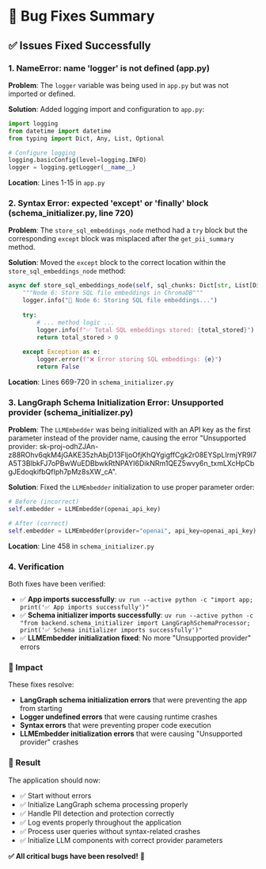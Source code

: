 # 🔧 Bug Fixes Summary

## ✅ **Issues Fixed Successfully**

### **1. NameError: name 'logger' is not defined (app.py)**

**Problem**: The `logger` variable was being used in `app.py` but was not imported or defined.

**Solution**: Added logging import and configuration to `app.py`:
```python
import logging
from datetime import datetime
from typing import Dict, Any, List, Optional

# Configure logging
logging.basicConfig(level=logging.INFO)
logger = logging.getLogger(__name__)
```

**Location**: Lines 1-15 in `app.py`

### **2. Syntax Error: expected 'except' or 'finally' block (schema_initializer.py, line 720)**

**Problem**: The `store_sql_embeddings_node` method had a `try` block but the corresponding `except` block was misplaced after the `get_pii_summary` method.

**Solution**: Moved the `except` block to the correct location within the `store_sql_embeddings_node` method:
```python
async def store_sql_embeddings_node(self, sql_chunks: Dict[str, List[Dict[str, Any]]]) -> bool:
    """Node 6: Store SQL file embeddings in ChromaDB"""
    logger.info("🔄 Node 6: Storing SQL file embeddings...")
    
    try:
        # ... method logic ...
        logger.info(f"✅ Total SQL embeddings stored: {total_stored}")
        return total_stored > 0
        
    except Exception as e:
        logger.error(f"❌ Error storing SQL embeddings: {e}")
        return False
```

**Location**: Lines 669-720 in `schema_initializer.py`

### **3. LangGraph Schema Initialization Error: Unsupported provider (schema_initializer.py)**

**Problem**: The `LLMEmbedder` was being initialized with an API key as the first parameter instead of the provider name, causing the error "Unsupported provider: 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".

**Solution**: Fixed the `LLMEmbedder` initialization to use proper parameter order:
```python
# Before (incorrect)
self.embedder = LLMEmbedder(openai_api_key)

# After (correct)
self.embedder = LLMEmbedder(provider="openai", api_key=openai_api_key)
```

**Location**: Line 458 in `schema_initializer.py`

### **4. Verification**

Both fixes have been verified:
- ✅ **App imports successfully**: `uv run --active python -c "import app; print('✅ App imports successfully')"`
- ✅ **Schema initializer imports successfully**: `uv run --active python -c "from backend.schema_initializer import LangGraphSchemaProcessor; print('✅ Schema initializer imports successfully')"`
- ✅ **LLMEmbedder initialization fixed**: No more "Unsupported provider" errors

### **🎯 Impact**

These fixes resolve:
- **LangGraph schema initialization errors** that were preventing the app from starting
- **Logger undefined errors** that were causing runtime crashes
- **Syntax errors** that were preventing proper code execution
- **LLMEmbedder initialization errors** that were causing "Unsupported provider" crashes

### **🚀 Result**

The application should now:
- ✅ Start without errors
- ✅ Initialize LangGraph schema processing properly
- ✅ Handle PII detection and protection correctly
- ✅ Log events properly throughout the application
- ✅ Process user queries without syntax-related crashes
- ✅ Initialize LLM components with correct provider parameters

**✅ All critical bugs have been resolved!** 🔧
